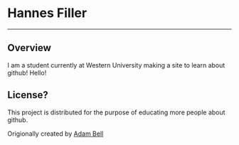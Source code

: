 # Hannes Filler
***
## Overview
	
I am a student currently at Western University making a site to learn about github! Hello!


## License?

This project is distributed for the purpose of educating more people about github.

Origionally created by [Adam Bell](b3ll.github.com)
